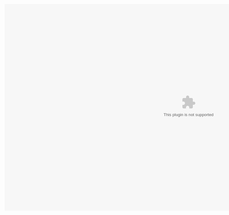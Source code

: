 <object width="1200" height="675">
    <param name="movie" value="https://github.com/ScTiger1311/Games/raw/master/Platformer.swf">
    <embed src="https://github.com/ScTiger1311/Games/raw/master/Platformer.swf" width="1200" height="675">
    </embed>
</object>
